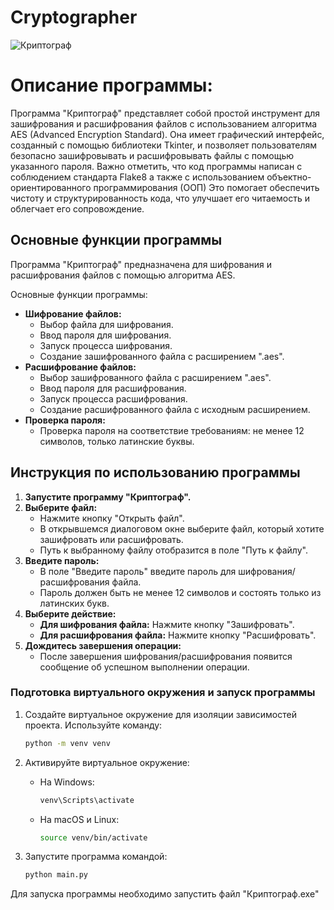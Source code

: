 # Cryptographer
![Криптограф](https://user-images.githubusercontent.com/103204349/181079742-96b5768b-02bd-4b62-9fa0-1fb8f38d78c7.PNG) <br />
# Описание программы:
Программа "Криптограф" представляет собой простой инструмент для зашифрования и расшифрования файлов с использованием алгоритма AES (Advanced Encryption Standard). Она имеет графический интерфейс, созданный с помощью библиотеки Tkinter, и позволяет пользователям безопасно зашифровывать и расшифровывать файлы с помощью указанного пароля.
Важно отметить, что код программы написан с соблюдением стандарта Flake8 а также с использованием объектно-ориентированного программирования (ООП) Это помогает обеспечить чистоту и структурированность кода, что улучшает его читаемость и облегчает его сопровождение.

## Основные функции программы

Программа "Криптограф" предназначена для шифрования и расшифрования файлов с помощью алгоритма AES. 

Основные функции программы:

* **Шифрование файлов:**
    * Выбор файла для шифрования.
    * Ввод пароля для шифрования.
    * Запуск процесса шифрования.
    * Создание зашифрованного файла с расширением ".aes".
* **Расшифрование файлов:**
    * Выбор зашифрованного файла с расширением ".aes".
    * Ввод пароля для расшифрования.
    * Запуск процесса расшифрования.
    * Создание расшифрованного файла с исходным расширением.
* **Проверка пароля:**
    * Проверка пароля на соответствие требованиям: не менее 12 символов, только латинские буквы.

## Инструкция по использованию программы

1. **Запустите программу "Криптограф".**
2. **Выберите файл:**
    * Нажмите кнопку "Открыть файл".
    * В открывшемся диалоговом окне выберите файл, который хотите зашифровать или расшифровать.
    * Путь к выбранному файлу отобразится в поле "Путь к файлу".
3. **Введите пароль:**
    * В поле "Введите пароль" введите пароль для шифрования/расшифрования файла.
    * Пароль должен быть не менее 12 символов и состоять только из латинских букв.
4. **Выберите действие:**
    * **Для шифрования файла:** Нажмите кнопку "Зашифровать". 
    * **Для расшифрования файла:** Нажмите кнопку "Расшифровать".
5. **Дождитесь завершения операции:**
    * После завершения шифрования/расшифрования появится сообщение об успешном выполнении операции. 
### Подготовка виртуального окружения и запуск программы

1. Создайте виртуальное окружение для изоляции зависимостей проекта. 
   Используйте команду:
   ```bash
   python -m venv venv
   ```

2. Активируйте виртуальное окружение:
   - На Windows:
     ```bash
     venv\Scripts\activate
     ```
   - На macOS и Linux:
     ```bash
     source venv/bin/activate
     ```
3. Запустите программа командой:
   ```bash
   python main.py
   ```
Для запуска программы необходимо запустить файл "Криптограф.exe"
